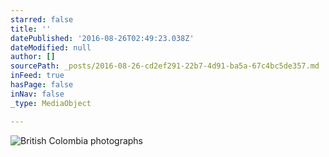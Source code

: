 ```yaml
---
starred: false
title: ''
datePublished: '2016-08-26T02:49:23.038Z'
dateModified: null
author: []
sourcePath: _posts/2016-08-26-cd2ef291-22b7-4d91-ba5a-67c4bc5de357.md
inFeed: true
hasPage: false
inNav: false
_type: MediaObject

---
```

![British Colombia photographs ](https://the-grid-user-content.s3-us-west-2.amazonaws.com/b400ef5f-640b-42c5-8ad9-77907dbb995f.jpg)